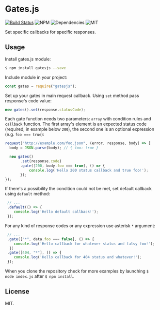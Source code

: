 # Gates.js

[![Build Status](https://travis-ci.org/piotrkabacinski/gatesjs.svg?branch=master)](https://travis-ci.org/piotrkabacinski/gatesjs) ![NPM](https://img.shields.io/npm/v/gatesjs.svg) ![Dependencies](https://david-dm.org/gatesjs/gatesjs/status.svg) ![MIT](https://img.shields.io/npm/l/gatesjs.svg)



Set specific callbacks for specific responses.

## Usage

Install gates.js module:

```bash
$ npm install gatesjs --save
```

Include module in your project:

```JavaScript
const gates = require("gatesjs");
```

Set up your gates in main request callback. Using `set` method pass response's code value:

```JavaScript
new gates().set(response.statusCode);
```

Each gate function needs two parameters: `array` with condition rules and `callback` function. The first array's element is an expected status code (required, in example below `200`), the second one is an optional expression (e.g. `foo === true`):

```JavaScript
request("http://example.com/foo.json", (error, response, body) => {
  body = JSON.parse(body); // { foo: true }

  new gates()
       .set(response.code)
       .gate([200, body.foo === true], () => {
           console.log('Hello 200 status callback and true foo!');
       });
});
```
If there's a possibility the condition could not be met, set default callback using `default` method:

```JavaScript
 // ...
 .default(() => {
    console.log('Hello default callback!'); 
 });
```

For any kind of response codes or any expression use asterisk `*` argument:

```JavaScript
 // ...
 .gate(["*", data.foo === false], () => { 
    console.log('Hello callback for whatever status and falsy foo!'); 
  })
 .gate([404, "*"], () => {
    console.log('Hello callback for 404 status and whatever!');
 });
```

When you clone the repository check for more examples by launching `$ node index.js` after `$ npm install`.

## License

MIT.
